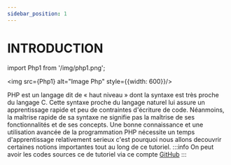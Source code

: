 ```yaml
---
sidebar_position: 1
---
```


# INTRODUCTION

import Php1 from '/img/php1.png';

<img src={Php1} alt="Image Php" style={{width: 600}}/>



PHP est un langage dit de « haut niveau » dont la syntaxe est très proche du langage C. Cette syntaxe proche du langage naturel lui assure un apprentissage rapide et peu de contraintes d'écriture de code. Néanmoins, la maîtrise rapide de sa syntaxe ne signifie pas la maîtrise de ses fonctionnalités et de ses concepts. Une bonne connaissance et une utilisation avancée de la programmation PHP nécessite un temps d'apprentissage relativement serieux c'est pourquoi nous allons decouvrir certaines notions importantes tout au long de ce tutoriel.
:::info
On peut avoir les  codes sources ce de tutoriel via ce compte [GitHub](https://github.com/exode-prog/Doc_docus/tree/gh-pages/docs)
:::